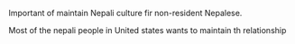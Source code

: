 <p>Important of maintain Nepali culture fir non-resident Nepalese.</p><p>Most of the nepali people in United states wants to maintain th relationship&nbsp;</p>
